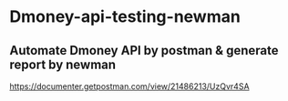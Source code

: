 # Dmoney-api-testing-newman
## Automate Dmoney API by  postman & generate report by newman
https://documenter.getpostman.com/view/21486213/UzQvr4SA
